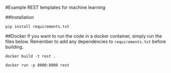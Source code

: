 #Example REST templates for machine learning

##Installation

`pip install requirements.txt`

##Docker
If you want to run the code in a docker container, simply run the files below. Remember to add any dependencies to `requirements.txt` before building.

`docker build -t rest .`

`docker run -p 8000:8000 rest`

